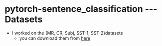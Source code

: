 # pytorch-sentence_classification  --- Datasets
- I worked on the {MR, CR, Subj, SST-1, SST-2}datasets
	- you can download them from [here](https://github.com/harvardnlp/sent-conv-torch/tree/master/data)
